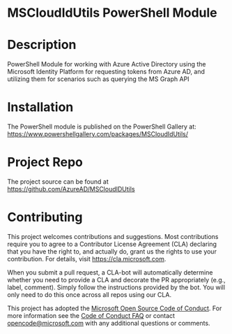 MSCloudIdUtils PowerShell Module
=====================================

# Description

PowerShell Module for working with Azure Active Directory using the Microsoft Identity Platform for requesting tokens from Azure AD, and utilizing them for scenarios such as querying the MS Graph API

# Installation
The PowerShell module is published on the PowerShell Gallery at:  https://www.powershellgallery.com/packages/MSCloudIdUtils/

# Project Repo
The project source can be found at https://github.com/AzureAD/MSCloudIDUtils

# Contributing

This project welcomes contributions and suggestions.  Most contributions require you to agree to a
Contributor License Agreement (CLA) declaring that you have the right to, and actually do, grant us
the rights to use your contribution. For details, visit https://cla.microsoft.com.

When you submit a pull request, a CLA-bot will automatically determine whether you need to provide
a CLA and decorate the PR appropriately (e.g., label, comment). Simply follow the instructions
provided by the bot. You will only need to do this once across all repos using our CLA.

This project has adopted the [Microsoft Open Source Code of Conduct](https://opensource.microsoft.com/codeofconduct/).
For more information see the [Code of Conduct FAQ](https://opensource.microsoft.com/codeofconduct/faq/) or
contact [opencode@microsoft.com](mailto:opencode@microsoft.com) with any additional questions or comments.
